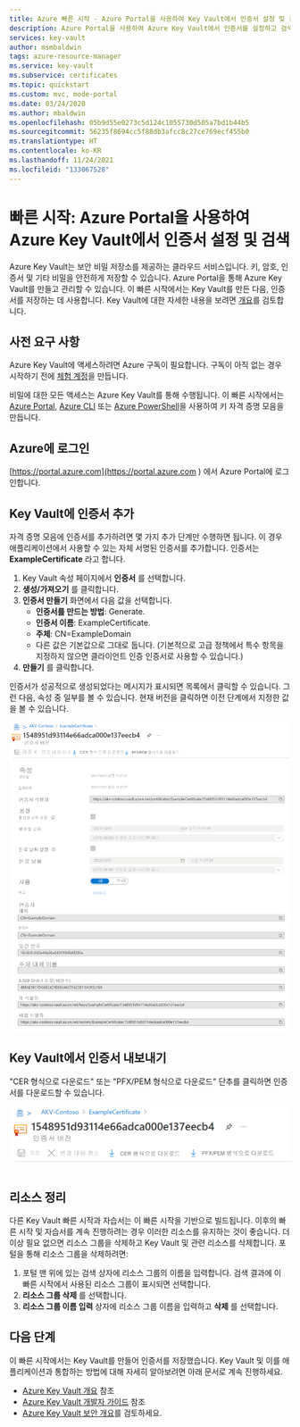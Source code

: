 ```yaml
---
title: Azure 빠른 시작 - Azure Portal을 사용하여 Key Vault에서 인증서 설정 및 검색 | Microsoft Docs
description: Azure Portal을 사용하여 Azure Key Vault에서 인증서를 설정하고 검색하는 방법을 보여주는 빠른 시작
services: key-vault
author: msmbaldwin
tags: azure-resource-manager
ms.service: key-vault
ms.subservice: certificates
ms.topic: quickstart
ms.custom: mvc, mode-portal
ms.date: 03/24/2020
ms.author: mbaldwin
ms.openlocfilehash: 05b9d55e0273c5d124c1055730d505a7bd1b44b5
ms.sourcegitcommit: 56235f8694cc5f88db3afcc8c27ce769ecf455b0
ms.translationtype: HT
ms.contentlocale: ko-KR
ms.lasthandoff: 11/24/2021
ms.locfileid: "133067528"
---
```

# <a name="quickstart-set-and-retrieve-a-certificate-from-azure-key-vault-using-the-azure-portal"></a>빠른 시작: Azure Portal을 사용하여 Azure Key Vault에서 인증서 설정 및 검색

Azure Key Vault는 보안 비밀 저장소를 제공하는 클라우드 서비스입니다. 키, 암호, 인증서 및 기타 비밀을 안전하게 저장할 수 있습니다. Azure Portal을 통해 Azure Key Vault를 만들고 관리할 수 있습니다. 이 빠른 시작에서는 Key Vault를 만든 다음, 인증서를 저장하는 데 사용합니다. Key Vault에 대한 자세한 내용을 보려면 [개요](../general/overview.md)를 검토합니다.

## <a name="prerequisites"></a>사전 요구 사항

Azure Key Vault에 액세스하려면 Azure 구독이 필요합니다. 구독이 아직 없는 경우 시작하기 전에 [체험 계정](https://azure.microsoft.com/free/?WT.mc_id=A261C142F)을 만듭니다.

비밀에 대한 모든 액세스는 Azure Key Vault를 통해 수행됩니다. 이 빠른 시작에서는 [Azure Portal](../general/quick-create-portal.md), [Azure CLI](../general/quick-create-cli.md) 또는 [Azure PowerShell](../general/quick-create-powershell.md)을 사용하여 키 자격 증명 모음을 만듭니다.

## <a name="sign-in-to-azure"></a>Azure에 로그인

[https://portal.azure.com](https://portal.azure.com ) 에서 Azure Portal에 로그인합니다.

## <a name="add-a-certificate-to-key-vault"></a>Key Vault에 인증서 추가

자격 증명 모음에 인증서를 추가하려면 몇 가지 추가 단계만 수행하면 됩니다. 이 경우 애플리케이션에서 사용할 수 있는 자체 서명된 인증서를 추가합니다. 인증서는 **ExampleCertificate** 라고 합니다.

1. Key Vault 속성 페이지에서 **인증서** 를 선택합니다.
2. **생성/가져오기** 를 클릭합니다.
3. **인증서 만들기** 화면에서 다음 값을 선택합니다.
    - **인증서를 만드는 방법**: Generate.
    - **인증서 이름**: ExampleCertificate.
    - **주체**: CN=ExampleDomain
    - 다른 값은 기본값으로 그대로 둡니다. (기본적으로 고급 정책에서 특수 항목을 지정하지 않으면 클라이언트 인증 인증서로 사용할 수 있습니다.)
 4. **만들기** 를 클릭합니다.

인증서가 성공적으로 생성되었다는 메시지가 표시되면 목록에서 클릭할 수 있습니다. 그런 다음, 속성 중 일부를 볼 수 있습니다. 현재 버전을 클릭하면 이전 단계에서 지정한 값을 볼 수 있습니다.

![인증서 속성](../media/certificates/quick-create-portal/current-version-hidden.png)

## <a name="export-certificate-from-key-vault"></a>Key Vault에서 인증서 내보내기

"CER 형식으로 다운로드" 또는 "PFX/PEM 형식으로 다운로드" 단추를 클릭하면 인증서를 다운로드할 수 있습니다. 

![인증서 다운로드](../media/certificates/quick-create-portal/current-version-shown.png)

## <a name="clean-up-resources"></a>리소스 정리

다른 Key Vault 빠른 시작과 자습서는 이 빠른 시작을 기반으로 빌드됩니다. 이후의 빠른 시작 및 자습서를 계속 진행하려는 경우 이러한 리소스를 유지하는 것이 좋습니다.
더 이상 필요 없으면 리소스 그룹을 삭제하고 Key Vault 및 관련 리소스를 삭제합니다. 포털을 통해 리소스 그룹을 삭제하려면:

1. 포털 맨 위에 있는 검색 상자에 리소스 그룹의 이름을 입력합니다. 검색 결과에 이 빠른 시작에서 사용된 리소스 그룹이 표시되면 선택합니다.
2. **리소스 그룹 삭제** 를 선택합니다.
3. **리소스 그룹 이름 입력** 상자에 리소스 그룹 이름을 입력하고 **삭제** 를 선택합니다.


## <a name="next-steps"></a>다음 단계

이 빠른 시작에서는 Key Vault를 만들어 인증서를 저장했습니다. Key Vault 및 이를 애플리케이션과 통합하는 방법에 대해 자세히 알아보려면 아래 문서로 계속 진행하세요.

- [Azure Key Vault 개요](../general/overview.md) 참조
- [Azure Key Vault 개발자 가이드](../general/developers-guide.md) 참조
- [Azure Key Vault 보안 개요](../general/security-features.md)를 검토하세요.

